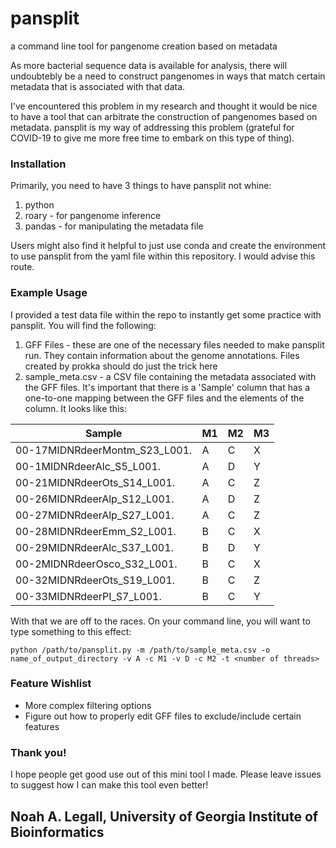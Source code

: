 # pansplit
a command line tool for pangenome creation based on metadata 

As more bacterial sequence data is available for analysis, there will undoubtebly be a need to construct pangenomes in ways that match certain metadata that is associated with that data.

I've encountered this problem in my research and thought it would be nice to have a tool that can arbitrate the construction of pangenomes based on metadata. pansplit is my way of addressing this problem (grateful for COVID-19 to give me more free time to embark on this type of thing).


### Installation
Primarily, you need to have 3 things to have pansplit not whine:
1) python
2) roary - for pangenome inference
3) pandas - for manipulating the metadata file

Users might also find it helpful to just use conda and create the environment to use pansplit from the yaml file within this repository. I would advise this route.

### Example Usage
I provided a test data file within the repo to instantly get some practice with pansplit. You will find the following:
1) GFF Files - these are one of the necessary files needed to make pansplit run. They contain information about the genome annotations. Files created by prokka should do just the trick here
2) sample_meta.csv - a CSV file containing the metadata associated with the GFF files. It's important that there is a 'Sample' column that has a one-to-one mapping between the GFF files and the elements of the column. It looks like this:

Sample | M1 |	M2 |	M3
------ | -- | --- | ---
00-17MIDNRdeerMontm_S23_L001.	| A |	C |	X
00-1MIDNRdeerAlc_S5_L001. |	A	| D	| Y
00-21MIDNRdeerOts_S14_L001. |	A	| C	| Z
00-26MIDNRdeerAlp_S12_L001.	| A	| D	| Z
00-27MIDNRdeerAlp_S27_L001.	| A	| C	| Z
00-28MIDNRdeerEmm_S2_L001.	| B	| C	| X
00-29MIDNRdeerAlc_S37_L001.	| B	| D	| Y
00-2MIDNRdeerOsco_S32_L001.	| B	| C	| X
00-32MIDNRdeerOts_S19_L001.	| B	| C	| Z
00-33MIDNRdeerPI_S7_L001.	| B	| C	| Y


With that we are off to the races. On your command line, you will want to type something to this effect:
```
python /path/to/pansplit.py -m /path/to/sample_meta.csv -o name_of_output_directory -v A -c M1 -v D -c M2 -t <number of threads>
```
### Feature Wishlist
* More complex filtering options
* Figure out how to properly edit GFF files to exclude/include certain features

### Thank you!
I hope people get good use out of this mini tool I made. Please leave issues to suggest how I can make this tool even better!

## Noah A. Legall, University of Georgia Institute of Bioinformatics
